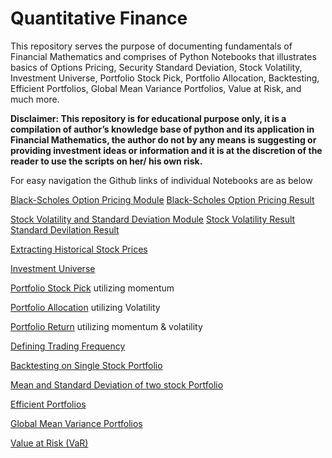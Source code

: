 # Quantitative Finance

This repository serves the purpose of documenting fundamentals of Financial Mathematics and comprises of Python Notebooks that illustrates basics of Options Pricing, Security Standard Deviation, Stock Volatility, Investment Universe, Portfolio Stock Pick, Portfolio Allocation, Backtesting, Efficient Portfolios, Global Mean Variance Portfolios, Value at Risk, and much more.

**Disclaimer: This repository is for educational purpose only, it is a compilation of author’s knowledge base of python and its application in Financial Mathematics, the author do not by any means is suggesting or providing investment ideas or information and it is at the discretion of the reader to use the scripts on her/ his own risk.** 

For easy navigation the Github links of individual Notebooks are as below

[Black-Scholes Option Pricing Module](https://github.com/HAN1T/Quantitative_Finance/blob/main/Docs/BS_Options_Pricing.py)
[Black-Scholes Option Pricing Result](https://github.com/HAN1T/Quantitative_Finance/blob/main/Black-Scholes%20Option%20Pricing.ipynb)

[Stock Volatility and Standard Deviation Module](https://github.com/HAN1T/Quantitative_Finance/blob/main/Docs/SD.py)
[Stock Volatility Result](https://github.com/HAN1T/Quantitative_Finance/blob/main/Stock%20Volatility.ipynb)
[Standard Devilation Result](https://github.com/HAN1T/Quantitative_Finance/blob/main/Standard_Deviation.ipynb)

[Extracting Historical Stock Prices](https://github.com/HAN1T/PythonFinance/blob/main/MultipleStock_Prices.ipynb)

[Investment Universe](https://github.com/HAN1T/Quantitative_Finance/blob/main/Universe500.ipynb)

[Portfolio Stock Pick](https://github.com/HAN1T/Quantitative_Finance/blob/main/Stock%20Pick.ipynb) utilizing momentum

[Portfolio Allocation](https://github.com/HAN1T/Quantitative_Finance/blob/main/Position%20Allocation.ipynb) utilizing Volatility

[Portfolio Return](https://github.com/HAN1T/Quantitative_Finance/blob/main/Portfolio%20Return.ipynb) utilizing momentum & volatility

[Defining Trading Frequency](https://github.com/HAN1T/PythonFinance/blob/main/MultipleStockPrice_with_TradingFreq.ipynb)

[Backtesting on Single Stock Portfolio](https://github.com/HAN1T/PythonFinance/blob/main/Backtest_SMA.ipynb)

[Mean and Standard Deviation of two stock Portfolio](https://github.com/HAN1T/PythonFinance/blob/main/Mean%20%26%20SD%20for%202%20stock%20Portfolio.ipynb)

[Efficient Portfolios](https://github.com/HAN1T/PythonFinance/blob/main/Efficient%20Portfolios.ipynb)

[Global Mean Variance Portfolios](https://github.com/HAN1T/PythonFinance/blob/main/Global%20Minimum%20Variance%20Portfolio%20(GMVP).ipynb)

[Value at Risk (VaR)](https://github.com/HAN1T/PythonFinance/blob/main/Value%20At%20Risk%20(VAR).ipynb)
